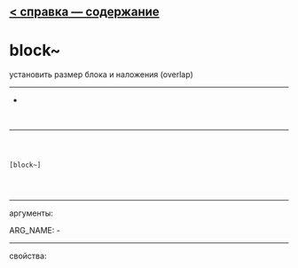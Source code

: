 [< справка — содержание](index.html)
---

# block~


установить размер блока и наложения (overlap)

---

-
<br>


---


```



[block~]


            
```

---
аргументы:

ARG_NAME: -<br>

---
свойства:


